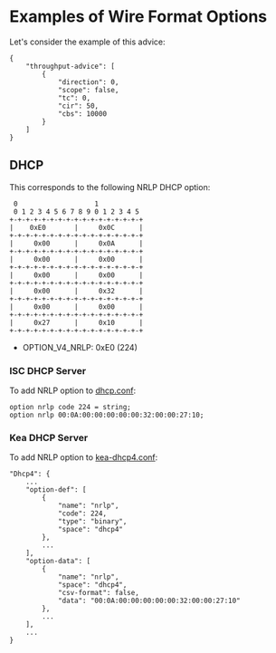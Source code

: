 # Examples of Wire Format Options

Let's consider the example of this advice:

~~~
{
    "throughput-advice": [
        {
            "direction": 0,
            "scope": false,
            "tc": 0,
            "cir": 50,
            "cbs": 10000
        }
    ]
}
~~~

## DHCP

This corresponds to the following NRLP DHCP option:

~~~
 0                   1
 0 1 2 3 4 5 6 7 8 9 0 1 2 3 4 5
+-+-+-+-+-+-+-+-+-+-+-+-+-+-+-+-+
|    0xE0       |     0x0C      |
+-+-+-+-+-+-+-+-+-+-+-+-+-+-+-+-+
|     0x00      |     0x0A      |
+-+-+-+-+-+-+-+-+-+-+-+-+-+-+-+-+
|     0x00      |     0x00      |
+-+-+-+-+-+-+-+-+-+-+-+-+-+-+-+-+
|     0x00      |     0x00      |
+-+-+-+-+-+-+-+-+-+-+-+-+-+-+-+-+
|     0x00      |     0x32      |
+-+-+-+-+-+-+-+-+-+-+-+-+-+-+-+-+
|     0x00      |     0x00      |
+-+-+-+-+-+-+-+-+-+-+-+-+-+-+-+-+
|     0x27      |     0x10      |
+-+-+-+-+-+-+-+-+-+-+-+-+-+-+-+-+
~~~

* OPTION_V4_NRLP: 0xE0 (224)

### ISC DHCP Server

To add NRLP option to [dhcp.conf](https://kb.isc.org/docs/isc-dhcp-44-manual-pages-dhcp-options):

~~~
option nrlp code 224 = string;
option nrlp 00:0A:00:00:00:00:00:32:00:00:27:10;
~~~

### Kea DHCP Server

To add NRLP option to [kea-dhcp4.conf](https://kea.readthedocs.io/en/kea-2.2.0/arm/dhcp4-srv.html#dhcpv4-private-options):

~~~
"Dhcp4": {
    ...
    "option-def": [
        {
            "name": "nrlp",
            "code": 224,
            "type": "binary",
            "space": "dhcp4"
        },
        ...
    ],
    "option-data": [
        {
            "name": "nrlp",
            "space": "dhcp4",
            "csv-format": false,
            "data": "00:0A:00:00:00:00:00:32:00:00:27:10"
        },
        ...
    ],
    ...
}
~~~

